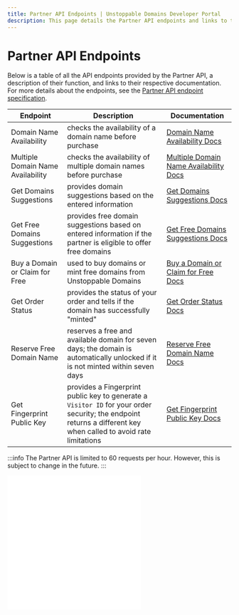 ```yaml
---
title: Partner API Endpoints | Unstoppable Domains Developer Portal
description: This page details the Partner API endpoints and links to the external Partner API specification.
---
```


# Partner API Endpoints

Below is a table of all the API endpoints provided by the Partner API, a description of their function, and links to their respective documentation. For more details about the endpoints, see the [Partner API endpoint specification](https://raw.githubusercontent.com/unstoppabledomains/website-api-docs-v2/master/openapi.yaml).

| Endpoint | Description | Documentation |
| - | - | - |
| Domain Name Availability | checks the availability of a domain name before purchase | [Domain Name Availability Docs](https://docs.unstoppabledomains.com/openapi/reference/#tag/domains/paths/~1domains~1%7BdomainName%7D/get) |
| Multiple Domain Name Availability | checks the availability of multiple domain names before purchase | [Multiple Domain Name Availability Docs](https://docs.unstoppabledomains.com/openapi/reference/#tag/domains/paths/~1domains~1/get) |
| Get Domains Suggestions | provides domain suggestions based on the entered information | [Get Domains Suggestions Docs](https://docs.unstoppabledomains.com/openapi/reference/#tag/domains/paths/~1domains~1suggestions/get) |
| Get Free Domains Suggestions | provides free domain suggestions based on entered information if the partner is eligible to offer free domains | [Get Free Domains Suggestions Docs](https://docs.unstoppabledomains.com/openapi/reference/#tag/domains/paths/~1domains~1suggestions~1free/get) |
| Buy a Domain or Claim for Free | used to buy domains or mint free domains from Unstoppable Domains | [Buy a Domain or Claim for Free Docs](https://docs.unstoppabledomains.com/openapi/reference/#tag/orders/paths/~1orders/post) |
| Get Order Status | provides the status of your order and tells if the domain has successfully "minted" | [Get Order Status Docs](https://docs.unstoppabledomains.com/openapi/reference/#tag/orders/paths/~1orders~1%7BorderNumber%7D/get) |
| Reserve Free Domain Name | reserves a free and available domain for seven days; the domain is automatically unlocked if it is not minted within seven days | [Reserve Free Domain Name Docs](https://docs.unstoppabledomains.com/openapi/reference/#tag/domains/paths/~1domains~1%7BdomainName%7D~1reserve/post) |
| Get Fingerprint Public Key | provides a Fingerprint public key to generate a `Visitor ID` for your order security; the endpoint returns a different key when called to avoid rate limitations | [Get Fingerprint Public Key Docs](https://docs.unstoppabledomains.com/openapi/reference/#tag/security/paths/~1security~1fingerprintjs~1keys/post) |

:::info
The Partner API is limited to 60 requests per hour. However, this is subject to change in the future.
:::

<embed src="/snippets/_discord.md" />

<embed src="/snippets/_partner-survey-embed.md" />
